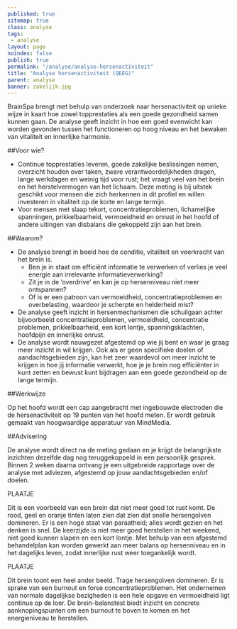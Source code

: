```yaml
---
published: true
sitemap: true
class: analyse
tags:
 - analyse
layout: page
noindex: false
publish: true
permalink: "/analyse/analyse-hersenactiviteit"
title: "Analyse hersenactiviteit (QEEG)"
parent: analyse
banner: zakelijk.jpg
---
```

BrainSpa brengt met behulp van onderzoek naar hersenactiviteit op unieke wijze in kaart hoe zowel topprestaties als een goede gezondheid samen kunnen gaan. De analyse geeft inzicht in hoe een goed evenwicht kan worden gevonden tussen het functioneren op hoog niveau en het bewaken van vitaliteit en innerlijke harmonie.

##Voor wie?

* Continue topprestaties leveren, goede zakelijke beslissingen nemen, overzicht houden over taken, zware verantwoordelijkheden dragen, lange werkdagen en weinig tijd voor rust; het vraagt veel van het brein en het herstelvermogen van het lichaam. Deze meting is bij uitstek geschikt voor mensen die zich herkennen in dit profiel en willen investeren in vitaliteit op de korte en lange termijn. 
* Voor mensen met slaap tekort, concentratieproblemen, lichamelijke spanningen, prikkelbaarheid, vermoeidheid en onrust in het hoofd of andere uitingen van disbalans die gekoppeld zijn aan het brein. 

##Waarom?

* De analyse brengt in beeld hoe de conditie, vitaliteit en veerkracht van het brein is.
	* Ben je in staat om efficiënt informatie te verwerken of verlies je veel energie aan irrelevante informatieverwerking?  
	* Zit je in de ‘overdrive’ en kan je op hersenniveau niet meer ontspannen?
	* Of is er een patroon van vermoeidheid, concentratieproblemen en overbelasting, waardoor je scherpte en helderheid mist? 
* De analyse geeft inzicht in hersenmechanismen die schuilgaan achter bijvoorbeeld concentratieproblemen, vermoeidheid, concentratie problemen, prikkelbaarheid, een kort lontje, spanningsklachten, hoofdpijn en innerlijke onrust. 
* De analyse wordt nauwgezet afgestemd op wie jij bent en waar je graag meer inzicht in wil krijgen. Ook als er geen specifieke doelen of aandachtsgebieden zijn, kan het zeer waardevol om meer inzicht te krijgen in hoe jij informatie verwerkt, hoe je je brein nog efficiënter in kunt zetten en bewust kunt bijdragen aan een goede gezondheid op de lange termijn.  

##Werkwijze

Op het hoofd wordt een cap aangebracht met ingebouwde electroden die de hersenactiviteit op 19 punten van het hoofd meten. Er wordt gebruik gemaakt van hoogwaardige apparatuur van MindMedia. 

##Advisering

De analyse wordt direct na de meting gedaan en je krijgt de belangrijkste inzichten dezelfde dag nog teruggekoppeld in een persoonlijk gesprek. Binnen 2 weken daarna ontvang je een uitgebreide rapportage over de analyse met adviezen, afgestemd op jouw aandachtsgebieden en/of doelen. 

PLAATJE

Dit is een voorbeeld van een brein dat niet meer goed tot rust komt. De rood, geel en oranje tinten laten zien dat zien dat snelle hersengolven domineren. Er is een hoge staat van paraatheid; alles wordt gezien en het denken is snel. De keerzijde is niet meer goed herstellen in het weekend, niet goed kunnen slapen en een kort lontje. Met behulp van een afgestemd behandelplan kan worden gewerkt aan meer balans op hersenniveau en in het dagelijks leven, zodat innerlijke rust weer toegankelijk wordt.

PLAATJE

Dit brein toont een heel ander beeld. Trage hersengolven domineren. Er is sprake van een burnout en forse concentratieproblemen. Het ondernemen van normale dagelijkse bezigheden is een hele opgave en vermoeidheid ligt continue op de loer. De brein-balanstest biedt inzicht en concrete aanknopingspunten om een burnout te boven te komen en het energieniveau te herstellen.